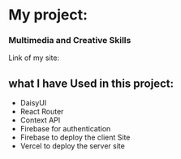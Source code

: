 # My project:

### Multimedia and Creative Skills

Link of my site:
### 

## what I have Used in this project: 

- DaisyUI
- React Router
- Context API
- Firebase for authentication
- Firebase to deploy the client Site
- Vercel to deploy the server site
